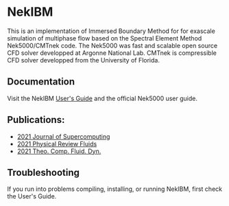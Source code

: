 # NekIBM
This is an implementation of Immersed Boundary Method for for exascale simulation of multiphase flow based on the Spectral Element Method Nek5000/CMTnek code. The Nek5000 was fast and scalable open source CFD solver developped at Argonne National Lab. CMTnek is compressible CFD solver developped from the University of Florida. 

## Documentation

Visit the NekIBM [User's Guide](https://yunchaoyang.github.io/NekIBM-doc/) and the official Nek5000 user guide.

## Publications:

- [2021 Journal of Supercomputing](https://link.springer.com/article/10.1007/s11227-020-03371-2)
- [2021 Physical Review Fluids](https://journals.aps.org/prfluids/abstract/10.1103/PhysRevFluids.6.104306)
- [2021 Theo. Comp. Fluid. Dyn.](https://arxiv.org/pdf/2005.05363)


## Troubleshooting

If you run into problems compiling, installing, or running NekIBM, first check the User's Guide. 
